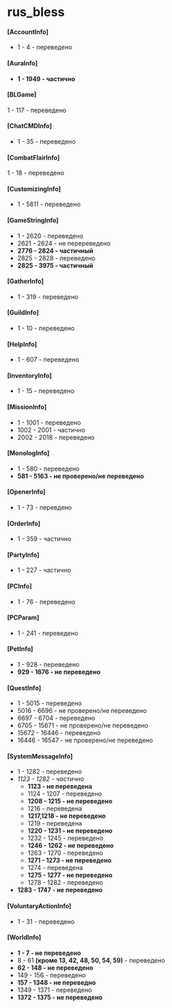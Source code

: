 # rus_bless
#### [**AccountInfo**]
* 1 - 4 - переведено
#### [**AuraInfo**]
* **1 - 1949 - частично**
#### [**BLGame**]
1 - 117 - переведено
#### [**ChatCMDInfo**]
* 1 - 35 - переведено
#### [**CombatFlairInfo**]
1 - 18 - переведено
#### [**CustomizingInfo**]
* 1 - 5811 - переведено
#### [**GameStringInfo**]
* 1 - 2620 - переведено
* 2621 - 2624 - не перереведено
* **2776 - 2824 - частичный**
* 2825 - 2828 - переведено
* **2825 - 3975 - частичный**
#### [**GatherInfo**]
* 1 - 319 - переведено
#### [**GuildInfo**]
* 1 - 10 - переведено
#### [**HelpInfo**]
* 1 - 607 - переведено
#### [**InventoryInfo**]
* 1 - 15 - переведено
#### [**MissionInfo**]
* 1 - 1001 - переведено
* 1002 - 2001 - частично
* 2002 - 2018 - переведено
#### [**MonologInfo**]
* 1 - 580 - переведено
* **581 - 5163 - не проверено/не переведено**
#### [**OpenerInfo**]
* 1 - 73 - перевдено
#### [**OrderInfo**]
* 1 - 359 - частично
#### [**PartyInfo**]
* 1 - 227 - частично
#### [**PCInfo**]
* 1 - 76 - переведено
#### [**PCParam**]
* 1 - 241 - переведено
#### [**PetInfo**]
* 1 - 928 - переведено
* **929 - 1676 - не переведено**
#### [**QuestInfo**]
* 1 - 5015 - переведено
* 5016 - 6696 - не проверено/не переведено
* 6697 - 6704 - переведено
* 6705 - 15671 - не проверено/не переведено
* 15672 - 16446 - переведено
* 16446 - 16547 - не проверено/не переведено
#### [**SystemMessageInfo**]
* 1 - 1282 - переведено
* _1123 - 1282 - частично_
  * **1123 - не переведена**
  * 1124 - 1207 - переведено
  * **1208 - 1215 - не переведено**
  * 1216 - переведена
  * **1217,1218 - не переведено**
  * 1219 - переведена
  * **1220 - 1231 - не переведено**
  * 1232 - 1245 - переведено
  * **1246 - 1262 - не переведено**
  * 1263 - 1270 - переведено
  * **1271 - 1273 - не переведено**
  * 1274 - переведена
  * **1275 - 1277 - не переведено**
  * 1278 - 1282 - переведено
* **1283 - 1747 - не переведено**
#### [**VoluntaryActionInfo**]
* 1 - 31 - переведено
#### [**WorldInfo**]
* **1 - 7 - не переведено**
* 8 - 61 **(кроме 13, 42, 48, 50, 54, 59)** - переведено
* **62 - 148 - не переведено**
* 149 - 156 - переведено
* **157 - 1348 - не переведно**
* 1349 - 1371 - переведено
* **1372 - 1375 - не переведено**
